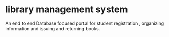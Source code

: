 # library management system
 An end to end Database focused portal for student registration , organizing information and issuing and returning books.

